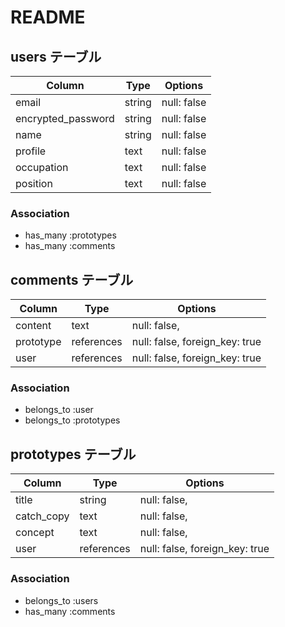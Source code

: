 # README


## users テーブル

| Column             | Type   | Options     |
| ------------------ | ------ | ----------- |
| email              | string | null: false |
| encrypted_password | string | null: false |
| name               | string | null: false |
| profile            | text   | null: false |
| occupation         | text   | null: false |
| position           | text   | null: false |

### Association

- has_many :prototypes
- has_many :comments




## comments テーブル

| Column    | Type       | Options                        |
| --------- | ---------- | ------------------------------ |
| content   | text       | null: false,                   |
| prototype | references | null: false, foreign_key: true |
| user      | references | null: false, foreign_key: true |



### Association


- belongs_to :user
- belongs_to :prototypes




## prototypes テーブル

| Column      | Type       | Options                        |
| ---------   | ---------- | ------------------------------ |
| title       | string     | null: false,                   |
| catch_copy  | text       | null: false,                   |
| concept     | text       | null: false,                   |
| user        | references | null: false, foreign_key: true |

### Association

- belongs_to :users
- has_many :comments


